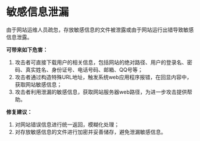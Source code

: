 # 敏感信息泄漏

由于网站运维人员疏忽，存放敏感信息的文件被泄露或由于网站运行出错导致敏感信息泄露。

**可带来如下危害：**

1. 攻击者可直接下载用户的相关信息，包括网站的绝对路径、用户的登录名、密码、真实姓名、身份证号、电话号码、邮箱、QQ号等；
2. 攻击者通过构造特殊URL地址，触发系统web应用程序报错，在回显内容中，获取网站敏感信息；
3. 攻击者利用泄漏的敏感信息，获取网站服务器web路径，为进一步攻击提供帮助。

**修复建议：**

1. 对网站错误信息进行统一返回，模糊化处理；
2. 对存放敏感信息的文件进行加密并妥善储存，避免泄漏敏感信息。